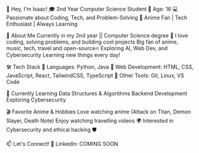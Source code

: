 👋 Hey, I'm Isaac!
🎓 2nd Year Computer Science Student
📅 Age: 16
💻 Passionate about Coding, Tech, and Problem-Solving
🎥 Anime Fan | Tech Enthusiast | Always Learning

🚀 About Me
Currently in my 2nd year || Computer Science degree 🚀
I love coding, solving problems, and building cool projects
Big fan of anime, music, tech, travel and open-source🔥
Exploring AI, Web Dev, and Cybersecurity
Learning new things every day!

🛠️ Tech Stack
🔹 Languages: Python, Java
🔹 Web Development: HTML, CSS, JavaScript, React, TailwindCSS, TypeScript
🔹 Other Tools: Git, Linux, VS Code

🎯 Currently Learning
Data Structures & Algorithms
Backend Development
Exploring Cybersecurity

🎬 Favorite Anime & Hobbies
Love watching anime (Attack on Titan, Demon Slayer, Death Note)
Enjoy watching travelling videos 🌍
Interested in Cybersecurity and ethical hacking 🛡️

📫 Let's Connect!
💼 LinkedIn: COMING SOON
